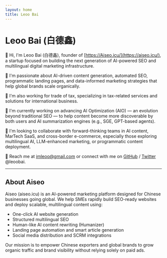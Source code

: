 ```yaml
---
layout: home
title: Leoo Bai
---
```


# Leoo Bai (白德鑫)

👋 Hi, I'm Leoo Bai (白德鑫), founder of [https://Aiseo.icu/](https://aiseo.icu/), a startup focused on building the next generation of AI-powered SEO and multilingual digital marketing infrastructure.

👀 I'm passionate about AI-driven content generation, automated SEO, programmatic landing pages, and data-informed marketing strategies that help global brands scale organically.

💼 I'm also working for trade of tax, specializing in tax-related services and solutions for international business.

🌱 I'm currently working on advancing AI Optimization (AIO) — an evolution beyond traditional SEO — to help content become more discoverable by both users and AI summarization engines (e.g., SGE, GPT-based agents).

💞️ I'm looking to collaborate with forward-thinking teams in AI content, MarTech SaaS, and cross-border e-commerce, especially those exploring multilingual AI, LLM-enhanced marketing, or programmatic content deployment.

📧 Reach me at [imleoo@gmail.com](mailto:imleoo@gmail.com) or connect with me on [GitHub](https://github.com/imleoo) / [Twitter](https://twitter.com/leoobai) @leoobai.

---

## About Aiseo

Aiseo (aiseo.icu) is an AI-powered marketing platform designed for Chinese businesses going global. We help SMEs rapidly build SEO-ready websites and deploy scalable, multilingual content using:

- One-click AI website generation
- Structured multilingual SEO
- Human-like AI content rewriting (Humanizer)
- Landing page automation and smart article generation
- Social media distribution and SCRM integrations

Our mission is to empower Chinese exporters and global brands to grow organic traffic and brand visibility without relying solely on paid ads.